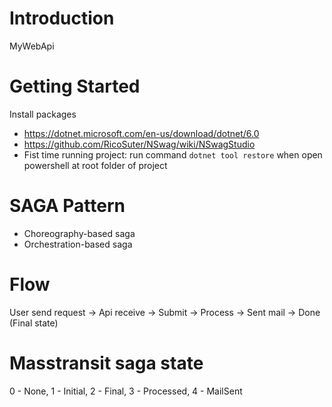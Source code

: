 # Introduction
MyWebApi

# Getting Started
Install packages
- https://dotnet.microsoft.com/en-us/download/dotnet/6.0
- https://github.com/RicoSuter/NSwag/wiki/NSwagStudio
- Fist time running project:  run command `dotnet tool restore` when open powershell at root folder of project

# SAGA Pattern
- Choreography-based saga
- Orchestration-based saga

# Flow
User send request -> Api receive -> Submit -> Process -> Sent mail -> Done (Final state)

# Masstransit saga state
0 - None, 1 - Initial, 2 - Final, 3 - Processed, 4 - MailSent
